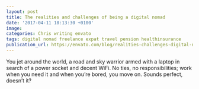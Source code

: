 ```yaml
---
layout: post
title: The realities and challenges of being a digital nomad
date: '2017-04-11 18:13:30 +0100'
image:
categories: Chris writing envato
tags: digital nomad freelance expat travel pension healthinsurance
publication_url: https://envato.com/blog/realities-challenges-digital-nomad/
---
```


You jet around the world, a road and sky warrior armed with a laptop in search of a power socket and decent WiFi. No ties, no responsibilities; work when you need it and when you’re bored, you move on. Sounds perfect, doesn’t it?
